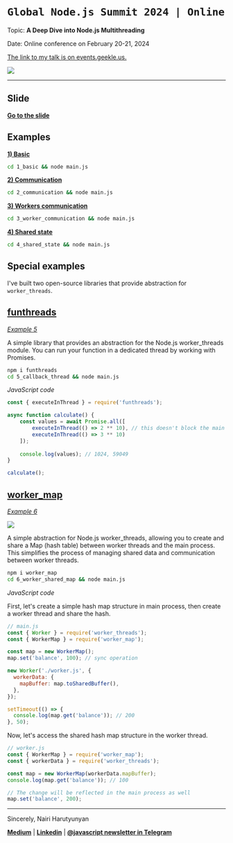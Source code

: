 # `Global Node.js Summit 2024 | Online`
Topic: **A Deep Dive into Node.js Multithreading**

Date: Online conference on February 20-21, 2024

[The link to my talk is on events.geekle.us.](https://events.geekle.us/nodejs24/)

![](https://topentol.sirv.com/global-nodejs-summit-2024/wallpaper.png)

---

## Slide
[**Go to the slide**](https://github.com/nairihar/global-nodejs-summit-2024/tree/main/Slide.pdf)

## Examples
[**1) Basic**](https://github.com/nairihar/global-nodejs-summit-2024/tree/main/1_basic)

```bash
cd 1_basic && node main.js
```

[**2) Communication**](https://github.com/nairihar/global-nodejs-summit-2024/tree/main/2_communication)

```bash
cd 2_communication && node main.js
```

[**3) Workers communication**](https://github.com/nairihar/global-nodejs-summit-2024/tree/main/3_worker_communication)

```bash
cd 3_worker_communication && node main.js
```

[**4) Shared state**](https://github.com/nairihar/global-nodejs-summit-2024/tree/main/4_shared_state)

```bash
cd 4_shared_state && node main.js
```

## Special examples
I've built two open-source libraries that provide abstraction for `worker_threads`.

## [funthreads](https://github.com/nairihar/funthreads/)
[*Example 5*](https://github.com/nairihar/global-nodejs-summit-2024/tree/main/5_callback_thread)

A simple library that provides an abstraction for the Node.js worker_threads module. You can run your function in a dedicated thread by working with Promises.

```bash
npm i funthreads
cd 5_callback_thread && node main.js
```

*JavaScript code*
```js
const { executeInThread } = require('funthreads');

async function calculate() {
    const values = await Promise.all([
        executeInThread(() => 2 ** 10), // this doesn't block the main thread
        executeInThread(() => 3 ** 10)
    ]);
    
    console.log(values); // 1024, 59049
}

calculate();
```

## [worker_map](https://github.com/nairihar/worker_map/)
[*Example 6*](https://github.com/nairihar/global-nodejs-summit-2024/tree/main/6_worker_shared_map)

![](https://topentol.sirv.com/github/worker_map.jpg)

A simple abstraction for Node.js worker_threads, allowing you to create and share a Map (hash table) between worker threads and the main process. This simplifies the process of managing shared data and communication between worker threads.

```bash
npm i worker_map
cd 6_worker_shared_map && node main.js
```

*JavaScript code*

First, let's create a simple hash map structure in main process, then create a worker thread and share the hash.

```js
// main.js
const { Worker } = require('worker_threads');
const { WorkerMap } = require('worker_map');

const map = new WorkerMap();
map.set('balance', 100); // sync operation

new Worker('./worker.js', {
  workerData: {
    mapBuffer: map.toSharedBuffer(),
  },
});

setTimeout(() => {
  console.log(map.get('balance')); // 200
}, 50);
```

Now, let's access the shared hash map structure in the worker thread.

```js
// worker.js
const { WorkerMap } = require('worker_map');
const { workerData } = require('worker_threads');

const map = new WorkerMap(workerData.mapBuffer);
console.log(map.get('balance')); // 100

// The change will be reflected in the main process as well
map.set('balance', 200);
```

---

Sincerely,
Nairi Harutyunyan

[**Medium**](https://nairihar.medium.com/) | [**Linkedin**](https://linkedin.com/in/nairihar) | [**@javascript newsletter in Telegram**](https://t.me/javascript)
